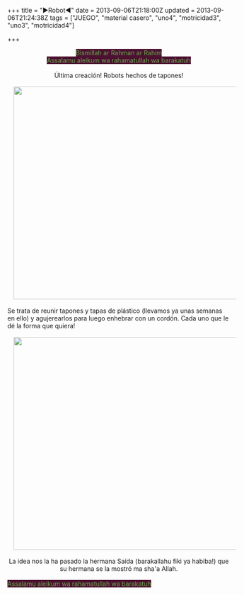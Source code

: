 +++
title = "►Robot◄"
date = 2013-09-06T21:18:00Z
updated = 2013-09-06T21:24:38Z
tags = ["JUEGO", "material casero", "uno4", "motricidad3", "uno3", "motricidad4"]

+++

<div dir="ltr" style="text-align: left;" trbidi="on"><div style="text-align: center;"><span style="background-color: #4c1130; color: #6aa84f;">Bismillah ar Rahman ar Rahim</span></div><div style="text-align: center;"><span style="background-color: #4c1130; color: #6aa84f;">Assalamu aleikum wa rahamatullah wa barakatuh</span></div><br /><div style="text-align: center;">Última creación! Robots hechos de tapones!</div><div style="text-align: center;"><br /></div><div class="separator" style="clear: both; text-align: center;"><a href="http://4.bp.blogspot.com/-IwxroL6Ad8M/UiopH5jTP5I/AAAAAAAAFug/KSweq4WAVqs/s1600/2013-09-06-06-55-56_deco.jpg" imageanchor="1" style="margin-left: 1em; margin-right: 1em;"><img border="0" height="480" src="http://4.bp.blogspot.com/-IwxroL6Ad8M/UiopH5jTP5I/AAAAAAAAFug/KSweq4WAVqs/s640/2013-09-06-06-55-56_deco.jpg" width="640" /></a></div><br />Se trata de reunir tapones y tapas de plástico (llevamos ya unas semanas en ello) y agujerearlos para luego enhebrar con un cordón. Cada uno que le dé la forma que quiera!<br /><br /><div class="separator" style="clear: both; text-align: center;"><a href="http://4.bp.blogspot.com/-ne5zKJv2Q08/Uioo-vb8_OI/AAAAAAAAFuY/oVVoXjWxUuA/s1600/2013-09-06-07-05-10_deco.jpg" imageanchor="1" style="margin-left: 1em; margin-right: 1em;"><img border="0" height="480" src="http://4.bp.blogspot.com/-ne5zKJv2Q08/Uioo-vb8_OI/AAAAAAAAFuY/oVVoXjWxUuA/s640/2013-09-06-07-05-10_deco.jpg" width="640" /></a></div><div class="separator" style="clear: both; text-align: center;"><br /></div><div class="separator" style="clear: both; text-align: center;">La idea nos la ha pasado la hermana Saída (barakallahu fiki ya habiba!) que su hermana se la mostró ma sha'a Allah.</div><div class="separator" style="clear: both; text-align: center;"><br /></div><span style="background-color: #4c1130; color: #6aa84f; text-align: center;">Assalamu aleikum wa rahamatullah wa barakatuh</span></div>
